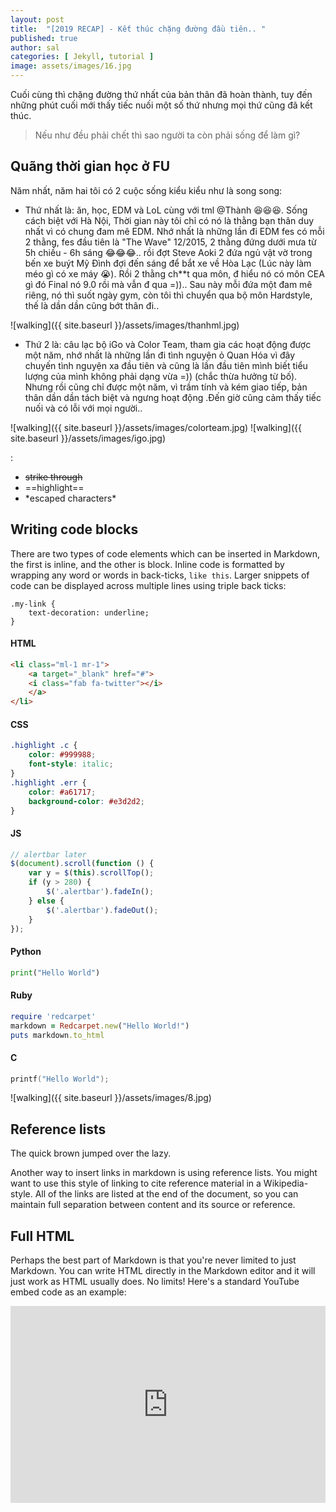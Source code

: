 ```yaml
---
layout: post
title:  "[2019 RECAP] - Kết thúc chặng đường đầu tiên.. "
published: true
author: sal
categories: [ Jekyll, tutorial ]
image: assets/images/16.jpg
---
```

Cuối cùng thì chặng đường thứ nhất của bản thân đã hoàn thành, tuy đến những phút cuối mới thấy tiếc nuối một số thứ nhưng mọi thứ cũng đã kết thúc. 

> Nếu như đều phải chết thì sao người ta còn phải sống để làm gì?


## Quãng thời gian học ở FU

Năm nhất, năm hai tôi có 2 cuộc sống kiểu kiểu như là song song:

+ Thứ nhất là: ăn, học, EDM và LoL cùng với tml @Thành :laughing::laughing::laughing:. Sống cách biệt với Hà Nội, Thời gian này tôi chỉ có nó là thằng bạn thân duy nhất vì có chung đam mê EDM. Nhớ nhất là những lần đi EDM fes có mỗi 2 thằng, fes đầu tiên là "The Wave" 12/2015, 2 thằng đứng dưới mưa từ 5h chiều - 6h sáng :joy::joy::joy:.. rồi đợt Steve Aoki 2 đứa ngủ vật vờ trong bến xe buýt Mỹ Đình đợi đến sáng để bắt xe về Hòa Lạc (Lúc này làm méo gì có xe máy :sob:). Rồi 2 thằng ch**t qua môn, đ hiểu nó có môn CEA gì đó Final nó 9.0 rồi mà vẫn đ qua =)).. Sau này mỗi đứa một đam mê riêng, nó thì suốt ngày gym, còn tôi thì chuyển qua bộ môn Hardstyle, thế là dần dần cũng bớt thân đi..

![walking]({{ site.baseurl }}/assets/images/thanhml.jpg)

+ Thứ 2 là: câu lạc bộ iGo và Color Team, tham gia các hoạt động được một năm, nhớ nhất là những lần đi tình nguyện ỏ Quan Hóa vì đây chuyến tình nguyện xa đầu tiên và cũng là lần đầu tiên mình biết tiểu lượng của mình không phải dạng vừa =)) (chắc thừa hưởng từ bố). Nhưng rồi cũng chỉ được một năm, vì trầm tính và kém giao tiếp, bản thân dần dần tách biệt và ngưng hoạt động .Đến giờ cũng cảm thấy tiếc nuối và có lỗi với mọi người..

![walking]({{ site.baseurl }}/assets/images/colorteam.jpg)
![walking]({{ site.baseurl }}/assets/images/igo.jpg)


:

+ ~~strike through~~
+ ==highlight==
+ \*escaped characters\*


## Writing code blocks

There are two types of code elements which can be inserted in Markdown, the first is inline, and the other is block. Inline code is formatted by wrapping any word or words in back-ticks, `like this`. Larger snippets of code can be displayed across multiple lines using triple back ticks:

```
.my-link {
    text-decoration: underline;
}
```

#### HTML

```html
<li class="ml-1 mr-1">
    <a target="_blank" href="#">
    <i class="fab fa-twitter"></i>
    </a>
</li>
```

#### CSS

```css
.highlight .c {
    color: #999988;
    font-style: italic; 
}
.highlight .err {
    color: #a61717;
    background-color: #e3d2d2; 
}
```

#### JS

```js
// alertbar later
$(document).scroll(function () {
    var y = $(this).scrollTop();
    if (y > 280) {
        $('.alertbar').fadeIn();
    } else {
        $('.alertbar').fadeOut();
    }
});
```

#### Python

```python
print("Hello World")
```

#### Ruby

```ruby
require 'redcarpet'
markdown = Redcarpet.new("Hello World!")
puts markdown.to_html
```

#### C

```c
printf("Hello World");
```




![walking]({{ site.baseurl }}/assets/images/8.jpg)

## Reference lists

The quick brown jumped over the lazy.

Another way to insert links in markdown is using reference lists. You might want to use this style of linking to cite reference material in a Wikipedia-style. All of the links are listed at the end of the document, so you can maintain full separation between content and its source or reference.

## Full HTML

Perhaps the best part of Markdown is that you're never limited to just Markdown. You can write HTML directly in the Markdown editor and it will just work as HTML usually does. No limits! Here's a standard YouTube embed code as an example:

<p><iframe style="width:100%;" height="315" src="https://www.youtube.com/embed/Cniqsc9QfDo?rel=0&amp;showinfo=0" frameborder="0" allowfullscreen></iframe></p>